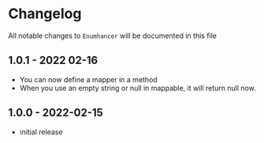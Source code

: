 # Changelog

All notable changes to `Enumhancer` will be documented in this file

## 1.0.1 - 2022 02-16

- You can now define a mapper in a method
- When you use an empty string or null in mappable, it will return null now.

## 1.0.0 - 2022-02-15

- initial release
